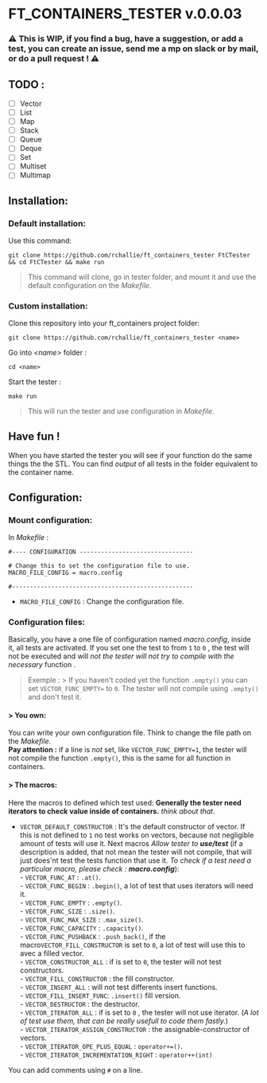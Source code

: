 # FT_CONTAINERS_TESTER v.0.0.03
### ⚠️ This is WIP, if you find a bug, have a suggestion, or add a test, you can create an issue, send me a mp on slack or by mail, or do a pull request ! ⚠️
## TODO :

 - [ ] Vector
 - [ ] List
 - [ ] Map
 - [ ] Stack
 - [ ] Queue
 - [ ] Deque
 - [ ] Set
 - [ ] Multiset
 - [ ] Multimap

## Installation:
### Default installation:
Use this command:

    git clone https://github.com/rchallie/ft_containers_tester FtCTester && cd FtCTester && make run
> This command will clone, go in tester folder, and mount it and use the default configuration on the _Makefile_.

### Custom installation:
Clone this repository into your ft_containers project folder:

    git clone https://github.com/rchallie/ft_containers_tester <name>
 Go into _\<name\>_ folder :

    cd <name>
Start the tester :

    make run
> This will run the tester and use configuration in _Makefile_.

## Have fun !
When you have started the tester you will see if your function do the same things the the STL.
You can find _output_ of all tests in the folder equivalent to the container name. 

## Configuration:
### Mount configuration:
In _Makefile_ :

    #---- CONFIGURATION --------------------------------
    
    # Change this to set the configuration file to use.
    MACRO_FILE_CONFIG = macro.config
    
    #---------------------------------------------------
- `MACRO_FILE_CONFIG` : Change the configuration file.

### Configuration files:
Basically, you have a one file of configuration named _macro.config_, inside it, all tests are activated. If you set one the test to from `1` to `0` , the test will not be executed and will _not the tester will not try to compile with the necessary_ function . 
> Exemple :
	> If you haven't coded yet the function `.empty()` you can set `VECTOR_FUNC_EMPTY=` to `0`.
	The tester will not compile using `.empty()` and don't test it. 

#### > You own:
You can write your own configuration file. Think to change the file path on the _Makefile_. <br> **Pay attention :** if a line is _not_ set, like `VECTOR_FUNC_EMPTY=1`, the tester will not compile the function `.empty()`, this is the same for all function in containers.

#### > The macros:
Here the macros to defined which test used:
**Generally the tester need iterators to check value inside of containers.** _think about that_.

 - `VECTOR_DEFAULT_CONSTRUCTOR` : It's the default constructor of vector. If this is not defined to `1` no test works on vectors, because not negligible amount of tests will use it. Next macros _Allow tester to **use/test**_ (if a description is added, that not mean the tester will not compile, that will just does'nt test the tests function that use it. _To check if a test need a particular macro, please check : **macro.config**_):
		 <br>-  `VECTOR_FUNC_AT` :  `.at()`. 
		 <br>- `VECTOR_FUNC_BEGIN` :  `.begin()`, a lot of test that uses iterators will need it.
		 <br>- `VECTOR_FUNC_EMPTY` :  `.empty()`.
		 <br>- `VECTOR_FUNC_SIZE` :  `.size()`.
		 <br>- `VECTOR_FUNC_MAX_SIZE` :  `.max_size()`.
		 <br>- `VECTOR_FUNC_CAPACITY` : `.capacity()`.
		 <br>- `VECTOR_FUNC_PUSHBACK` : `.push_back()`, if the macro`VECTOR_FILL_CONSTRUCTOR` is set to `0`, a lot of test will use this to avec a filled vector.
		 <br>- `VECTOR_CONSTRUCTOR_ALL` :  if is set to `0`, the tester will not test constructors.
		 <br>- `VECTOR_FILL_CONSTRUCTOR` : the fill constructor.
		 <br>- `VECTOR_INSERT_ALL` : will not test differents insert functions.
		 <br>- `VECTOR_FILL_INSERT_FUNC`: `.insert()` fill version.
		 <br>- `VECTOR_DESTRUCTOR` : the destructor.
		 <br>- `VECTOR_ITERATOR_ALL` : if is set to `0` , the tester will not use iterator. (_A lot of test use them, that can be really usefull to code them fastly._)
		<br>- `VECTOR_ITERATOR_ASSIGN_CONSTRUCTOR` : the assignable-constructor of vectors.
		<br>- `VECTOR_ITERATOR_OPE_PLUS_EQUAL` : `operator+=()`.
		<br>- `VECTOR_ITERATOR_INCREMENTATION_RIGHT` : `operator++(int)`
 


You can add comments using `#` on a line.

